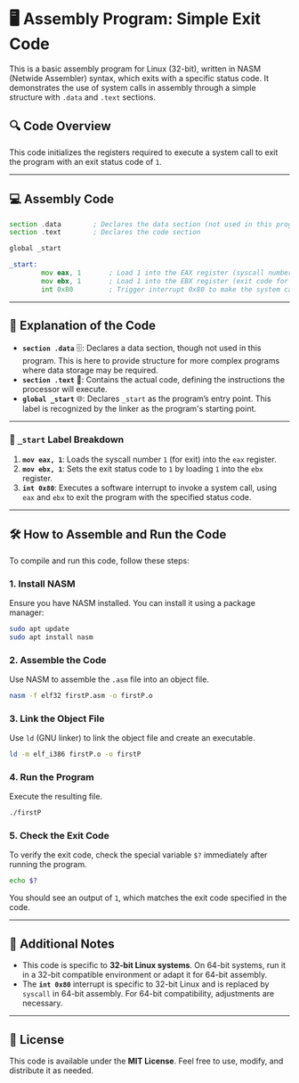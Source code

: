 

# 🖥️ Assembly Program: Simple Exit Code

This is a basic assembly program for Linux (32-bit), written in NASM (Netwide Assembler) syntax, which exits with a specific status code. It demonstrates the use of system calls in assembly through a simple structure with `.data` and `.text` sections.

## 🔍 Code Overview

This code initializes the registers required to execute a system call to exit the program with an exit status code of `1`.

---

## 💻 Assembly Code

```asm
section .data        ; Declares the data section (not used in this program)
section .text        ; Declares the code section

global _start

_start:
        mov eax, 1       ; Load 1 into the EAX register (syscall number for 'exit')
        mov ebx, 1       ; Load 1 into the EBX register (exit code for 'exit')
        int 0x80         ; Trigger interrupt 0x80 to make the system call
```

---

## 📜 Explanation of the Code

- **`section .data`** 🗄️: Declares a data section, though not used in this program. This is here to provide structure for more complex programs where data storage may be required.
- **`section .text`** 📑: Contains the actual code, defining the instructions the processor will execute.
- **`global _start`** 🌐: Declares `_start` as the program’s entry point. This label is recognized by the linker as the program's starting point.

---

### 🏁 `_start` Label Breakdown

1. **`mov eax, 1`**: Loads the syscall number `1` (for exit) into the `eax` register.
2. **`mov ebx, 1`**: Sets the exit status code to `1` by loading `1` into the `ebx` register.
3. **`int 0x80`**: Executes a software interrupt to invoke a system call, using `eax` and `ebx` to exit the program with the specified status code.

---

## 🛠️ How to Assemble and Run the Code

To compile and run this code, follow these steps:

### 1. Install NASM
Ensure you have NASM installed. You can install it using a package manager:

```bash
sudo apt update
sudo apt install nasm
```

### 2. Assemble the Code

Use NASM to assemble the `.asm` file into an object file.

```bash
nasm -f elf32 firstP.asm -o firstP.o
```

### 3. Link the Object File

Use `ld` (GNU linker) to link the object file and create an executable.

```bash
ld -m elf_i386 firstP.o -o firstP
```

### 4. Run the Program

Execute the resulting file.

```bash
./firstP
```

### 5. Check the Exit Code

To verify the exit code, check the special variable `$?` immediately after running the program.

```bash
echo $?
```

You should see an output of `1`, which matches the exit code specified in the code.

---

## 📌 Additional Notes

- This code is specific to **32-bit Linux systems**. On 64-bit systems, run it in a 32-bit compatible environment or adapt it for 64-bit assembly.
- The **`int 0x80`** interrupt is specific to 32-bit Linux and is replaced by `syscall` in 64-bit assembly. For 64-bit compatibility, adjustments are necessary.

---

## 📄 License

This code is available under the **MIT License**. Feel free to use, modify, and distribute it as needed.

